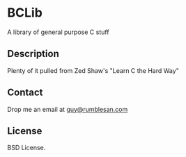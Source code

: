 # BCLib

A library of general purpose C stuff


## Description

Plenty of it pulled from Zed Shaw's "Learn C the Hard Way"


## Contact

Drop me an email at guy@rumblesan.com


## License

BSD License.

